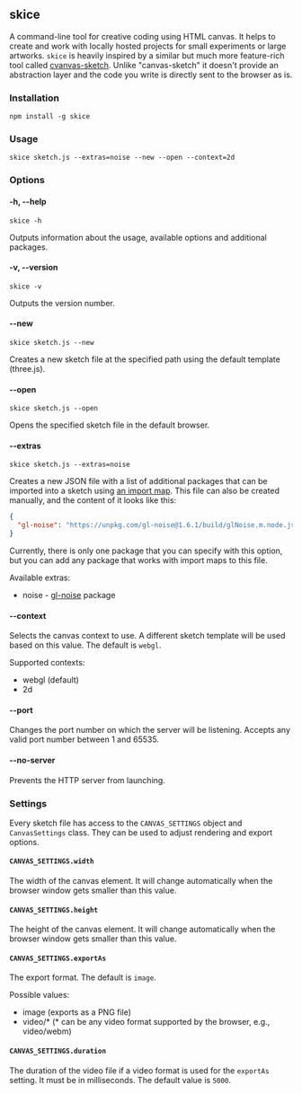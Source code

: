 ## skice

A command-line tool for creative coding using HTML canvas. It helps to create and work with locally
hosted projects for small experiments or large artworks. `skice` is heavily inspired by a similar but
much more feature-rich tool called [cvanvas-sketch](https://github.com/mattdesl/canvas-sketch).
Unlike "canvas-sketch" it doesn't provide an abstraction layer and the code you write is directly
sent to the browser as is.

### Installation

```
npm install -g skice
```

### Usage

```
skice sketch.js --extras=noise --new --open --context=2d
```

### Options
#### -h, --help

```
skice -h
```

Outputs information about the usage, available options and additional packages.

#### -v, --version

```
skice -v
```

Outputs the version number.

#### --new

```
skice sketch.js --new
```

Creates a new sketch file at the specified path using the default template (three.js).

#### --open

```
skice sketch.js --open
```

Opens the specified sketch file in the default browser.

#### --extras

```
skice sketch.js --extras=noise
```

Creates a new JSON file with a list of additional packages that can be imported into a sketch using
[an import map](https://developer.mozilla.org/en-US/docs/Web/HTML/Element/script/type/importmap).
This file can also be created manually, and the content of it looks like this:

```json
{
  "gl-noise": "https://unpkg.com/gl-noise@1.6.1/build/glNoise.m.node.js"
}
```

Currently, there is only one package that you can specify with this option, but you can add any
package that works with import maps to this file.

Available extras:
- noise - [gl-noise](https://github.com/FarazzShaikh/glNoise) package

#### --context

Selects the canvas context to use. A different sketch template will be used based on this value.
The default is `webgl`.

Supported contexts:

- webgl (default)
- 2d

#### --port

Changes the port number on which the server will be listening. Accepts any valid port number between
1 and 65535.

#### --no-server

Prevents the HTTP server from launching.

### Settings

Every sketch file has access to the `CANVAS_SETTINGS` object and `CanvasSettings` class. They can be
used to adjust rendering and export options.

#### `CANVAS_SETTINGS.width`

The width of the canvas element. It will change automatically when the browser window
gets smaller than this value.

#### `CANVAS_SETTINGS.height`

The height of the canvas element. It will change automatically when the browser window
gets smaller than this value.

#### `CANVAS_SETTINGS.exportAs`

The export format. The default is `image`.

Possible values:

- image (exports as a PNG file)
- video/* (* can be any video format supported by the browser, e.g., video/webm)

#### `CANVAS_SETTINGS.duration`

The duration of the video file if a video format is used for the `exportAs` setting. It must be in
milliseconds. The default value is `5000`.
